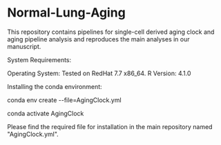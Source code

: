 # Normal-Lung-Aging
This repository contains pipelines for single-cell derived aging clock and aging pipeline analysis and reproduces the main analyses in our manuscript.

System Requirements:

Operating System: Tested on RedHat 7.7 x86_64.
R Version: 4.1.0

Installing the conda environment:

conda env create --file=AgingClock.yml

conda activate AgingClock


Please find the required file for installation in the main repository named "AgingClock.yml".


